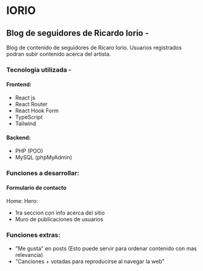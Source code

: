 # IORIO

## Blog de seguidores de Ricardo Iorio -

Blog de contenido de seguidores de Ricaro Iorio.
Usuarios registrados podran subir contenido acerca del artista.

### Tecnología utilizada -

#### Frontend:

- React js
- React Router
- React Hook Form
- TypeScript
- Tailwind

#### Backend:

- PHP (POO)
- MySQL (phpMyAdmin)

### Funciones a desarrollar:

#### Formulario de contacto

Home:
Hero:

- 1ra seccion con info acerca del sitio
- Muro de publicaciones de usuarios

### Funciones extras:

- "Me gusta" en posts (Esto puede servir para ordenar contenido con mas relevancia)
- "Canciones + votadas para reproducirse al navegar la web"
